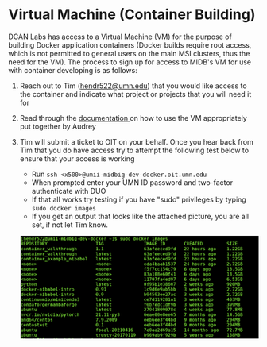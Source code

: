 # Virtual Machine (Container Building)

DCAN Labs has access to a Virtual Machine (VM) for the purpose of building Docker application containers (Docker builds require root access, which is not permitted to general users on the main MSI clusters, thus the need for the VM). The process to sign up for access to MIDB's VM for use with container developing is as follows:

1. Reach out to Tim (hendr522@umn.edu) that you would like access to the container and indicate what project or projects that you will need it for
2. Read through the [documentation ](https://docs.google.com/document/d/1w1g0kLSchPKvEI9pZIBmhavFd2Mq2-r82ozVaBuL9EI/edit)on how to use the VM appropriately put together by Audrey 
3. Tim will submit a ticket to OIT on your behalf. Once you hear back from Tim that you do have access try to attempt the following test below to ensure that your access is working
    * Run `ssh <x500>@umii-midbig-dev-docker.oit.umn.edu`
    * When prompted enter your UMN ID password and two-factor authenticate with DUO
    * If that all works try testing if you have "sudo" privileges by typing `sudo docker images`
    * If you get an output that looks like the attached picture, you are all set, if not let Tim know.

    ![vm_example](img/vm_example.png)